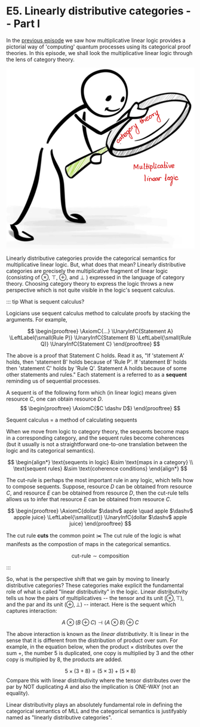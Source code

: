 <!-- title -->

# E5. Linearly distributive categories -- Part I

In the [previous episode](/chapter1/LinearlogicToQuantum) we saw how multiplicative linear logic provides a pictorial way of 'computing' quantum processes using its categorical proof theories. In this episode, we shall look the multiplicative linear logic through the lens of category theory. 

<img src="../pics/lens.png" title="Image title" width="700" /> 

Linearly distributive categories provide the categorical semantics for multiplicative linear logic. But, what does that mean? Linearly distributive categories are precisely the multiplicative fragment of linear logic (consisting of $\otimes$, $\top$, $\oplus$, and $\bot$ ) expressed in the language of category theory. Choosing category theory to express the logic throws a new perspective which is not quite visible in the logic's sequent calculus. 

::: tip What is sequent calculus?

Logicians use sequent calculus method to calculate proofs by stacking the arguments. For example, 

$$ 
\begin{prooftree}
		\AxiomC{...}
		\UnaryInfC{Statement A}
		\LeftLabel{\small(Rule P)}
		\UnaryInfC{Statement B}
        \LeftLabel{\small(Rule Q)}
		\UnaryInfC{Statement C}
\end{prooftree}
$$

The above is a proof that Statement C holds. Read it as, "If 'statement A' holds, then 'statement B' holds because of 'Rule P'. If  'statement B' holds then 'statement C' holds by 'Rule Q'. Statement A holds because of some other statements and rules." Each statement is a referred to as a **sequent** reminding us of sequential processes. 

A sequent is of the following form which (in linear logic) means given resource $C$, one can obtain resource $D$. 
$$ 
\begin{prooftree}
		\AxiomC{$C \dashv D$}
\end{prooftree}
$$

Sequent calculus = a method of calculating sequents

When we move from logic to category theory, the sequents become maps in a corresponding category, and  the sequent rules become coherences (but it usually is not a straightforward one-to-one translation between the logic and its categorical semantics). 

$$
\begin{align*}
\text{sequents in logic} &\sim \text{maps in a category} \\ 
\text{sequent rules}  &\sim \text{coherence conditions} 
\end{align*}
$$

The cut-rule is perhaps the most important rule in any logic, which tells how to compose sequents. Suppose, resource $D$ can be obtained from resource $C$, and resource $E$ can be obtained from resource $D$, then the cut-rule tells allows us to infer that resource $E$ can be obtained from resource $C$.

$$ 
\begin{prooftree}
		\AxiomC{dollar $\dashv$ apple \quad apple $\dashv$ appple juice}
		\LeftLabel{\small(cut)}
		\UnaryInfC{dollar $\dashv$ apple juice}
\end{prooftree}
$$


The cut rule **cuts** the common point :scissors: The cut rule of the logic is what manifests as the compostion of maps in the categorical semantics.

$$ \text{cut-rule} \sim \text{composition} $$

:::

So, what is the perspective shift that we gain by moving to linearly distributive categories? These categories make explicit the fundamental role of what is called "linear distributivity" in the logic. Linear distributivity tells us how the  pairs of multiplicatives -- the tensor and its unit $(\otimes, \top)$, and the par and its unit $(\oplus, \bot)$ -- interact. Here is the sequent which captures interaction:

$$ A \otimes (B \oplus C) \dashv (A \otimes B) \oplus C$$

The above interaction is known as the *linear distributivity*. It is linear in the sense that it is different from the distribution of product over sum. For example, in the equation below, when the product $\times$ distributes over the sum $+$, the number 5 is duplicated, one copy is multiplied by 3 and the other copy is multipied by 8, the products are added.

$$
5 \times (3 + 8) = (5 \times 3) + (5 \times 8)
$$
Compare this with linear distributivity where the tensor distributes over the par by NOT duplicating $A$ and also the implication is ONE-WAY (not an equality).


Linear distributivity plays an absolutely fundamental role in defining the categorical semantics of MLL and the categorical semantics is justifyably named as "linearly distributive categories". 



